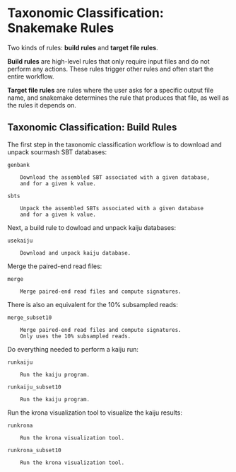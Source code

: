 # Taxonomic Classification: Snakemake Rules

Two kinds of rules: **build rules** and **target file rules**.

**Build rules** are high-level rules that only require input files and
do not perform any actions. These rules trigger other rules
and often start the entire workflow.

**Target file rules** are rules where the user asks for a specific
output file name, and snakemake determines the rule that produces
that file, as well as the rules it depends on.

## Taxonomic Classification: Build Rules

The first step in the taxonomic classification workflow
is to download and unpack sourmash SBT databases:

```
genbank
    
    Download the assembled SBT associated with a given database,
    and for a given k value.

sbts
    
    Unpack the assembled SBTs associated with a given database
    and for a given k value.
```

Next, a build rule to dowload and unpack kaiju databases:

```
usekaiju
    
    Download and unpack kaiju database.
```

Merge the paired-end read files:
    
```
merge
    
    Merge paired-end read files and compute signatures.
```

There is also an equivalent for the 10% subsampled reads:
    
```
merge_subset10
    
    Merge paired-end read files and compute signatures.
    Only uses the 10% subsampled reads.
```

Do everything needed to perform a kaiju run:

```
runkaiju
    
    Run the kaiju program.
    
runkaiju_subset10
    
    Run the kaiju program.
```

Run the krona visualization tool to visualize
the kaiju results:

```
runkrona
    
    Run the krona visualization tool.
    
runkrona_subset10
    
    Run the krona visualization tool.
```


